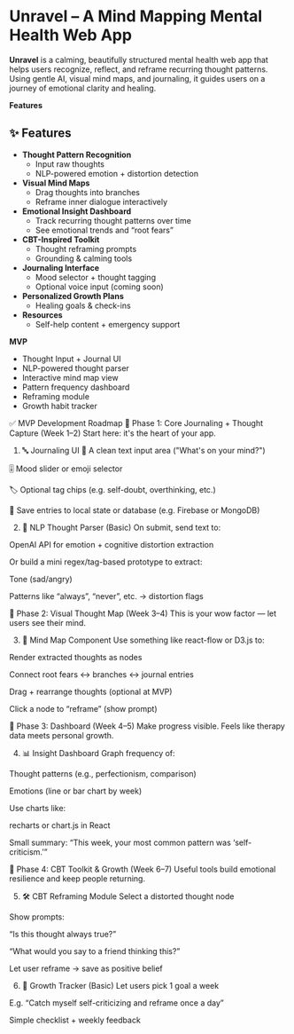 # Unravel – A Mind Mapping Mental Health Web App
**Unravel** is a calming, beautifully structured mental health web app that helps users recognize, reflect, and reframe recurring thought patterns. Using gentle AI, visual mind maps, and journaling, it guides users on a journey of emotional clarity and healing.



**Features**
## ✨ Features

- **Thought Pattern Recognition**
  - Input raw thoughts
  - NLP-powered emotion + distortion detection
- **Visual Mind Maps**
  - Drag thoughts into branches
  - Reframe inner dialogue interactively
- **Emotional Insight Dashboard**
  - Track recurring thought patterns over time
  - See emotional trends and “root fears”
- **CBT-Inspired Toolkit**
  - Thought reframing prompts
  - Grounding & calming tools
- **Journaling Interface**
  - Mood selector + thought tagging
  - Optional voice input (coming soon)
- **Personalized Growth Plans**
  - Healing goals & check-ins
- **Resources**
  - Self-help content + emergency support

**MVP**

- Thought Input + Journal UI
- NLP-powered thought parser
- Interactive mind map view
- Pattern frequency dashboard
- Reframing module
- Growth habit tracker


✅ MVP Development Roadmap
🔹 Phase 1: Core Journaling + Thought Capture (Week 1–2)
Start here: it's the heart of your app.

1. 🔤 Journaling UI
🧱 A clean text input area ("What's on your mind?")

🎚 Mood slider or emoji selector

🏷 Optional tag chips (e.g. self-doubt, overthinking, etc.)

💾 Save entries to local state or database (e.g. Firebase or MongoDB)

2. 🤖 NLP Thought Parser (Basic)
On submit, send text to:

OpenAI API for emotion + cognitive distortion extraction

Or build a mini regex/tag-based prototype to extract:

Tone (sad/angry)

Patterns like “always”, “never”, etc. → distortion flags

🔹 Phase 2: Visual Thought Map (Week 3–4)
This is your wow factor — let users see their mind.

3. 🧠 Mind Map Component
Use something like react-flow or D3.js to:

Render extracted thoughts as nodes

Connect root fears ↔ branches ↔ journal entries

Drag + rearrange thoughts (optional at MVP)

Click a node to “reframe” (show prompt)

🔹 Phase 3: Dashboard (Week 4–5)
Make progress visible. Feels like therapy data meets personal growth.

4. 📊 Insight Dashboard
Graph frequency of:

Thought patterns (e.g., perfectionism, comparison)

Emotions (line or bar chart by week)

Use charts like:

recharts or chart.js in React

Small summary: “This week, your most common pattern was ‘self-criticism.’”

🔹 Phase 4: CBT Toolkit & Growth (Week 6–7)
Useful tools build emotional resilience and keep people returning.

5. 🛠 CBT Reframing Module
Select a distorted thought node

Show prompts:

“Is this thought always true?”

“What would you say to a friend thinking this?”

Let user reframe → save as positive belief

6. 🌱 Growth Tracker (Basic)
Let users pick 1 goal a week

E.g. “Catch myself self-criticizing and reframe once a day”

Simple checklist + weekly feedback

